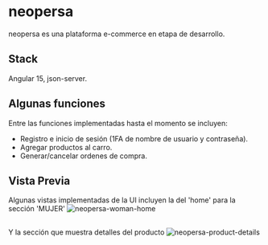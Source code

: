 # neopersa

neopersa es una plataforma e-commerce en etapa de desarrollo.

## Stack

Angular 15, json-server.

## Algunas funciones

Entre las funciones implementadas hasta el momento se incluyen:
- Registro e inicio de sesión (1FA de nombre de usuario y contraseña).
- Agregar productos al carro.
- Generar/cancelar ordenes de compra.

## Vista Previa

Algunas vistas implementadas de la UI incluyen la del 'home' para la sección 'MUJER'
![neopersa-woman-home](https://github.com/fpr95/neopersa-I/assets/102566410/70fd099c-e1ed-447d-a9b7-181a3799b5e2)
##
Y la sección que muestra detalles del producto
![neopersa-product-details](https://github.com/fpr95/neopersa-I/assets/102566410/6ef35b00-3bcf-40cd-9804-9719a425bf98)
##
